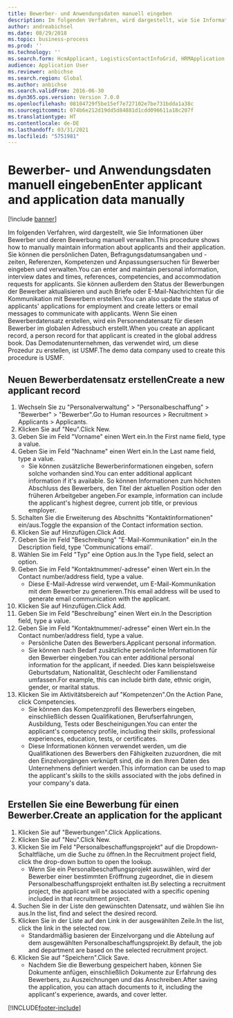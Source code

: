 ```yaml
---
title: Bewerber- und Anwendungsdaten manuell eingeben
description: Im folgenden Verfahren, wird dargestellt, wie Sie Informationen über Bewerber und deren Bewerbung manuell verwalten.
author: andreabichsel
ms.date: 08/29/2018
ms.topic: business-process
ms.prod: ''
ms.technology: ''
ms.search.form: HcmApplicant, LogisticsContactInfoGrid, HRMApplication,  DirPartyTable
audience: Application User
ms.reviewer: anbichse
ms.search.region: Global
ms.author: anbichse
ms.search.validFrom: 2016-06-30
ms.dyn365.ops.version: Version 7.0.0
ms.openlocfilehash: 08104729f5be15ef7e727102e7be731bdda1a38c
ms.sourcegitcommit: 074b6e212d19dd5d84881d1cdd096611a18c207f
ms.translationtype: HT
ms.contentlocale: de-DE
ms.lasthandoff: 03/31/2021
ms.locfileid: "5751981"
---
```

# <a name="enter-applicant-and-application-data-manually"></a><span data-ttu-id="90e47-103">Bewerber- und Anwendungsdaten manuell eingeben</span><span class="sxs-lookup"><span data-stu-id="90e47-103">Enter applicant and application data manually</span></span>

[!include [banner](../../includes/banner.md)]

<span data-ttu-id="90e47-104">Im folgenden Verfahren, wird dargestellt, wie Sie Informationen über Bewerber und deren Bewerbung manuell verwalten.</span><span class="sxs-lookup"><span data-stu-id="90e47-104">This procedure shows how to manually maintain information about applicants and their application.</span></span>   <span data-ttu-id="90e47-105">Sie können die persönlichen Daten, Befragungsdatumsangaben und -zeiten, Referenzen, Kompetenzen und Anpassungsersuchen für Bewerber eingeben und verwalten.</span><span class="sxs-lookup"><span data-stu-id="90e47-105">You can enter and maintain personal information, interview dates and times, references, competencies, and accommodation requests for applicants.</span></span> <span data-ttu-id="90e47-106">Sie können außerdem den Status der Bewerbungen der Bewerber aktualisieren und auch Briefe oder E-Mail-Nachrichten für die Kommunikation mit Bewerbern erstellen.</span><span class="sxs-lookup"><span data-stu-id="90e47-106">You can also update the status of applicants' applications for employment and create letters or email messages to communicate with applicants.</span></span> <span data-ttu-id="90e47-107">Wenn Sie einen Bewerberdatensatz erstellen, wird ein Personendatensatz für diesen Bewerber im globalen Adressbuch erstellt.</span><span class="sxs-lookup"><span data-stu-id="90e47-107">When you create an applicant record, a person record for that applicant is created in the global address book.</span></span>       <span data-ttu-id="90e47-108">Das Demodatenunternehmen, das verwendet wird, um diese Prozedur zu erstellen, ist USMF.</span><span class="sxs-lookup"><span data-stu-id="90e47-108">The demo data company used to create this procedure is USMF.</span></span>


## <a name="create-a-new-applicant-record"></a><span data-ttu-id="90e47-109">Neuen Bewerberdatensatz erstellen</span><span class="sxs-lookup"><span data-stu-id="90e47-109">Create a new applicant record</span></span>
1. <span data-ttu-id="90e47-110">Wechseln Sie zu "Personalverwaltung" > "Personalbeschaffung" > "Bewerber" > "Bewerber".</span><span class="sxs-lookup"><span data-stu-id="90e47-110">Go to Human resources > Recruitment > Applicants > Applicants.</span></span>
2. <span data-ttu-id="90e47-111">Klicken Sie auf "Neu".</span><span class="sxs-lookup"><span data-stu-id="90e47-111">Click New.</span></span>
3. <span data-ttu-id="90e47-112">Geben Sie im Feld "Vorname" einen Wert ein.</span><span class="sxs-lookup"><span data-stu-id="90e47-112">In the First name field, type a value.</span></span>
4. <span data-ttu-id="90e47-113">Geben Sie im Feld "Nachname" einen Wert ein.</span><span class="sxs-lookup"><span data-stu-id="90e47-113">In the Last name field, type a value.</span></span>
    * <span data-ttu-id="90e47-114">Sie können zusätzliche Bewerberinformationen eingeben, sofern solche vorhanden sind.</span><span class="sxs-lookup"><span data-stu-id="90e47-114">You can enter additional applicant information if it's available.</span></span> <span data-ttu-id="90e47-115">So können Informationen zum höchsten Abschluss des Bewerbers, den Titel der aktuellen Position oder den früheren Arbeitgeber angeben.</span><span class="sxs-lookup"><span data-stu-id="90e47-115">For example, information can include the applicant's highest degree, current job title, or previous employer.</span></span>  
5. <span data-ttu-id="90e47-116">Schalten Sie die Erweiterung des Abschnitts "Kontaktinformationen" ein/aus.</span><span class="sxs-lookup"><span data-stu-id="90e47-116">Toggle the expansion of the Contact information section.</span></span>
6. <span data-ttu-id="90e47-117">Klicken Sie auf Hinzufügen.</span><span class="sxs-lookup"><span data-stu-id="90e47-117">Click Add.</span></span>
7. <span data-ttu-id="90e47-118">Geben Sie im Feld "Beschreibung" "E-Mail-Kommunikation" ein.</span><span class="sxs-lookup"><span data-stu-id="90e47-118">In the Description field, type 'Communications email'.</span></span>
8. <span data-ttu-id="90e47-119">Wählen Sie im Feld "Typ" eine Option aus.</span><span class="sxs-lookup"><span data-stu-id="90e47-119">In the Type field, select an option.</span></span>
9. <span data-ttu-id="90e47-120">Geben Sie im Feld "Kontaktnummer/-adresse" einen Wert ein.</span><span class="sxs-lookup"><span data-stu-id="90e47-120">In the Contact number/address field, type a value.</span></span>
    * <span data-ttu-id="90e47-121">Diese E-Mail-Adresse wird verwendet, um E-Mail-Kommunikation mit dem Bewerber zu generieren.</span><span class="sxs-lookup"><span data-stu-id="90e47-121">This email address will be used to generate email communication with the applicant.</span></span>  
10. <span data-ttu-id="90e47-122">Klicken Sie auf Hinzufügen.</span><span class="sxs-lookup"><span data-stu-id="90e47-122">Click Add.</span></span>
11. <span data-ttu-id="90e47-123">Geben Sie im Feld "Beschreibung" einen Wert ein.</span><span class="sxs-lookup"><span data-stu-id="90e47-123">In the Description field, type a value.</span></span>
12. <span data-ttu-id="90e47-124">Geben Sie im Feld "Kontaktnummer/-adresse" einen Wert ein.</span><span class="sxs-lookup"><span data-stu-id="90e47-124">In the Contact number/address field, type a value.</span></span>
    * <span data-ttu-id="90e47-125">Persönliche Daten des Bewerbers.</span><span class="sxs-lookup"><span data-stu-id="90e47-125">Applicant personal information.</span></span>  
    * <span data-ttu-id="90e47-126">Sie können nach Bedarf zusätzliche persönliche Informationen für den Bewerber eingeben.</span><span class="sxs-lookup"><span data-stu-id="90e47-126">You can enter additional personal information for the applicant, if needed.</span></span> <span data-ttu-id="90e47-127">Dies kann beispielsweise Geburtsdatum, Nationalität, Geschlecht oder Familienstand umfassen.</span><span class="sxs-lookup"><span data-stu-id="90e47-127">For example, this can include birth date, ethnic origin, gender, or marital status.</span></span>  
13. <span data-ttu-id="90e47-128">Klicken Sie im Aktivitätsbereich auf "Kompetenzen".</span><span class="sxs-lookup"><span data-stu-id="90e47-128">On the Action Pane, click Competencies.</span></span>
    * <span data-ttu-id="90e47-129">Sie können das Kompetenzprofil des Bewerbers eingeben, einschließlich dessen Qualifikationen, Berufserfahrungen, Ausbildung, Tests oder Bescheinigungen.</span><span class="sxs-lookup"><span data-stu-id="90e47-129">You can enter the applicant's competency profile, including their skills, professional experiences, education, tests, or certificates.</span></span>  
    * <span data-ttu-id="90e47-130">Diese Informationen können verwendet werden, um die Qualifikationen des Bewerbers den Fähigkeiten zuzuordnen, die mit den Einzelvorgängen verknüpft sind, die in den Ihren Daten des Unternehmens definiert werden.</span><span class="sxs-lookup"><span data-stu-id="90e47-130">This information can be used to map the applicant's skills to the skills associated with the jobs defined in your company's data.</span></span>   

## <a name="create-an-application-for-the-applicant"></a><span data-ttu-id="90e47-131">Erstellen Sie eine Bewerbung für einen Bewerber.</span><span class="sxs-lookup"><span data-stu-id="90e47-131">Create an application for the applicant</span></span>
1. <span data-ttu-id="90e47-132">Klicken Sie auf "Bewerbungen".</span><span class="sxs-lookup"><span data-stu-id="90e47-132">Click Applications.</span></span>
2. <span data-ttu-id="90e47-133">Klicken Sie auf "Neu".</span><span class="sxs-lookup"><span data-stu-id="90e47-133">Click New.</span></span>
3. <span data-ttu-id="90e47-134">Klicken Sie im Feld "Personalbeschaffungsprojekt" auf die Dropdown-Schaltfläche, um die Suche zu öffnen.</span><span class="sxs-lookup"><span data-stu-id="90e47-134">In the Recruitment project field, click the drop-down button to open the lookup.</span></span>
    * <span data-ttu-id="90e47-135">Wenn Sie ein Personalbeschaffungsprojekt auswählen, wird der Bewerber einer bestimmten Eröffnung zugeordnet, die in diesem Personalbeschaffungsprojekt enthalten ist.</span><span class="sxs-lookup"><span data-stu-id="90e47-135">By selecting a recruitment project, the applicant will be associated with a specific opening included in that recruitment project.</span></span>  
4. <span data-ttu-id="90e47-136">Suchen Sie in der Liste den gewünschten Datensatz, und wählen Sie ihn aus.</span><span class="sxs-lookup"><span data-stu-id="90e47-136">In the list, find and select the desired record.</span></span>
5. <span data-ttu-id="90e47-137">Klicken Sie in der Liste auf den Link in der ausgewählten Zeile.</span><span class="sxs-lookup"><span data-stu-id="90e47-137">In the list, click the link in the selected row.</span></span>
    * <span data-ttu-id="90e47-138">Standardmäßig basieren der Einzelvorgang und die Abteilung auf dem ausgewählten Personalbeschaffungsprojekt.</span><span class="sxs-lookup"><span data-stu-id="90e47-138">By default, the job and department are based on the selected recruitment project.</span></span>  
6. <span data-ttu-id="90e47-139">Klicken Sie auf "Speichern".</span><span class="sxs-lookup"><span data-stu-id="90e47-139">Click Save.</span></span>
    * <span data-ttu-id="90e47-140">Nachdem Sie die Bewerbung gespeichert haben, können Sie Dokumente anfügen, einschließlich Dokumente zur Erfahrung des Bewerbers, zu Auszeichnungen und das Anschreiben.</span><span class="sxs-lookup"><span data-stu-id="90e47-140">After saving the application, you can attach documents to it, including the applicant's experience, awards, and cover letter.</span></span>  



[!INCLUDE[footer-include](../../../../includes/footer-banner.md)]